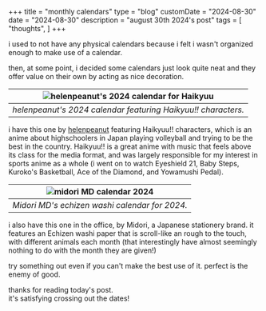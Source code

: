 +++
title = "monthly calendars"
type = "blog"
customDate = "2024-08-30"
date = "2024-08-30"
description = "august 30th 2024's post"
tags = [
    "thoughts",
]
+++

i used to not have any physical calendars because i felt i wasn't organized enough to make use of a calendar.

then, at some point, i decided some calendars just look quite neat and they offer value on their own by acting as nice decoration.

| ![helenpeanut's 2024 calendar for Haikyuu](https://assets.bigcartel.com/product_images/370499644/calendar1.png?auto=format&fit=max&w=2000) | 
|:--:| 
| *helenpeanut's 2024 calendar featuring Haikyuu!! characters.* |

i have this one by [helenpeanut](https://thegreatpeanut.bigcartel.com/) featuring Haikyuu!! characters, which is an anime about highschoolers in Japan playing volleyball and trying to be the best in the country. Haikyuu!! is a great anime with music that feels above its class for the media format, and was largely responsible for my interest in sports anime as a whole (i went on to watch Eyeshield 21, Baby Steps, Kuroko's Basketball, Ace of the Diamond, and Yowamushi Pedal).

| ![midori MD calendar 2024](https://i.ebayimg.com/images/g/2PoAAOSwNlVlGJH3/s-l1200.jpg) | 
|:--:| 
| *Midori MD's echizen washi calendar for 2024.* |

i also have this one in the office, by Midori, a Japanese stationery brand. it features an Echizen washi paper that is scroll-like an rough to the touch, with different animals each month (that interestingly have almost seemingly nothing to do with the month they are given!)

try something out even if you can't make the best use of it. perfect is the enemy of good.

thanks for reading today's post.\
it's satisfying crossing out the dates!